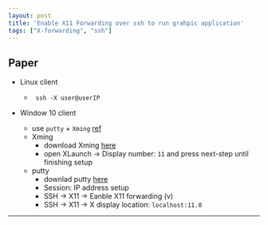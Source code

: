 ```yaml
---
layout: post
title: 'Enable X11 Forwarding over ssh to run grahpic application'
tags: ["X-forwarding", "ssh"]
---
```


## Paper
- Linux client
  - ` ssh -X user@userIP`
  
- Window 10 client
  - use `putty` + `Xming` [ref](https://qingnansun.com/windows%E7%94%B5%E8%84%91%E8%BF%9E%E6%8E%A5linux%E6%9C%8D%E5%8A%A1%E5%99%A8%E8%B7%91python%E7%A8%8B%E5%BA%8F%E4%B8%8D%E6%98%BE%E7%A4%BA%E5%9B%BE%E5%BD%A2%E7%9A%84%E8%A7%A3%E5%86%B3%EF%BC%88%E4%BD%BF/)
  - Xming
    - download Xming [here](https://xming.en.softonic.com/)
    - open XLaunch -> Display number: `11` and press next-step until finishing setup
  - putty
    - downlad putty [here](https://www.chiark.greenend.org.uk/~sgtatham/putty/latest.html)
    - Session: IP address setup
    - SSH -> X11 -> Eanble X11 forwarding (v)
    - SSH -> X11 -> X display location: `localhost:11.0`
  
---
